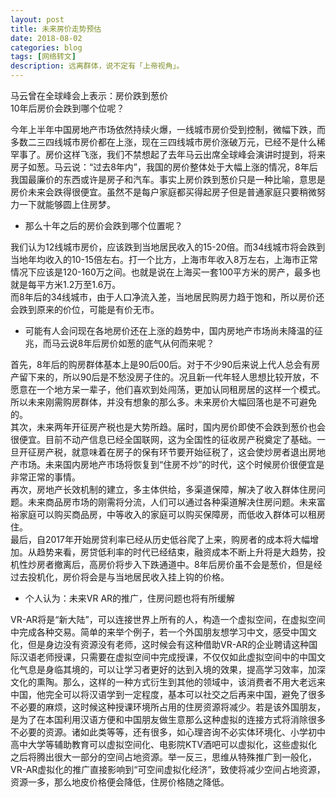 ```yaml
---
layout: post
title: 未来房价走势预估
date: 2018-08-02
categories: blog
tags: [网络转文]
description: 远离群体，说不定有「上帝视角」。
---
```

马云曾在全球峰会上表示：房价跌到葱价  
10年后房价会跌到哪个位呢？  

今年上半年中国房地产市场依然持续火爆，一线城市房价受到控制，微幅下跌，而多数二三四线城市房价都在上涨，现在三四线城市房价涨破万元，已经不是什么稀罕事了。房价这样飞涨，我们不禁想起了去年马云出席全球峰会演讲时提到，将来房子如葱。马云说：“过去8年内”，我国的房价整体处于大幅上涨的情况，8年后我国最廉价的东西或许是房子和汽车。事实上房价跌到葱价只是一种比喻，意思是房价未来会跌得很便宜。虽然不是每户家庭都买得起房子但是普通家庭只要稍微努力一下就能够圆上住房梦。  

- 那么十年之后的房价会跌到哪个位置呢？  

我们认为12线城市房价，应该跌到当地居民收入的15-20倍。而34线城市将会跌到当地年均收入的10-15倍左右。打一个比方，上海市年收入8万左右，上海市正常情况下应该是120-160万之间。也就是说在上海买一套100平方米的房产，最多也就是每平方米1.2万至1.6万。  
而8年后的34线城市，由于人口净流入差，当地居民购房力趋于饱和，所以房价还会跌到原来的价位，可能是有价无市。

-  可能有人会问现在各地房价还在上涨的趋势中，国内房地产市场尚未降温的征兆，而马云说8年后房价如葱的底气从何而来呢？

首先，8年后的购房群体基本上是90后00后。对于不少90后来说上代人总会有房产留下来的，所以90后是不愁没房子住的。况且新一代年轻人思想比较开放，不愿意在一个地方呆一辈子，他们喜欢到处闯荡，更加认同租房居的这样一个模式。所以未来刚需购房群体，并没有想象的那么多。未来房价大幅回落也是不可避免的。  
其次，未来两年开征房产税也是大势所趋。届时，国内房价即使不会跌到葱价也会很便宜。目前不动产信息已经全国联网，这为全国性的征收房产税奠定了基础。一旦开征房产税，就意味着在房子的保有环节要开始征税了，这会使炒房者退出房地产市场。未来国内房地产市场将恢复到“住房不炒”的时代，这个时候房价很便宜是非常正常的事情。  
再次，房地产长效机制的建立，多主体供给，多渠道保障，解决了收入群体住房问题。未来商品房市场的刚需将分流，人们可以通过各种渠道解决住房问题。未来富裕家庭可以购买商品房，中等收入的家庭可以购买保障房，而低收入群体可以租房住。   
最后，自2017年开始房贷利率已经从历史低谷爬了上来，购房者的成本将大幅增加。从趋势来看，房贷低利率的时代已经结束，融资成本不断上升将是大趋势，投机性炒房者撤离后，高房价将步入下跌通道中。8年后房价虽不会是葱价，但是经过去投机化，房价将会是与当地居民收入挂上钩的价格。

- 个人认为：未来VR AR的推广，住房问题也将有所缓解  

VR-AR将是“新大陆”，可以连接世界上所有的人，构造一个虚拟空间，在虚拟空间中完成各种交易。简单的来举个例子，若一个外国朋友想学习中文，感受中国文化，但是身边没有资源没有老师，这时候会有这种借助VR-AR的企业聘请这种国际汉语老师授课，只需要在虚拟空间中完成授课，不仅仅如此虚拟空间中的中国文化气息是身临其境的，可以让学习者更好的达到入境的效果，提高学习效率，加深文化的熏陶。那么，这样的一种方式衍生到其他的领域中，该消费者不用大老远来中国，他完全可以将汉语学到一定程度，基本可以社交之后再来中国，避免了很多不必要的麻烦，这时候这种授课环境所占用的住房资源将减少。若是该外国朋友，是为了在本国利用汉语方便和中国朋友做生意那么这种虚拟的连接方式将消除很多不必要的资源。诸如此类等等，还有很多，如心理咨询不必实体环境化、小学初中高中大学等辅助教育可以虚拟空间化、电影院KTV酒吧可以虚拟化，这些虚拟化之后将腾出很大一部分的空间占地资源。举一反三，思维从特殊推广到一般化，VR-AR虚拟化的推广直接影响到“可空间虚拟化经济”，致使将减少空间占地资源，资源一多，那么地皮价格便会降低，住房价格随之降低。
